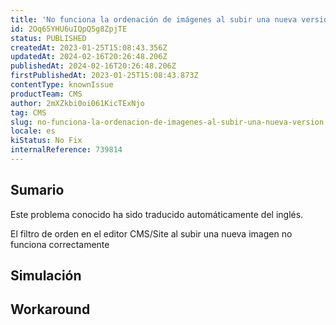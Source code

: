 ```yaml
---
title: 'No funciona la ordenación de imágenes al subir una nueva versión'
id: 2Oq65YHU6uIQpQ5g8ZpjTE
status: PUBLISHED
createdAt: 2023-01-25T15:08:43.356Z
updatedAt: 2024-02-16T20:26:48.206Z
publishedAt: 2024-02-16T20:26:48.206Z
firstPublishedAt: 2023-01-25T15:08:43.873Z
contentType: knownIssue
productTeam: CMS
author: 2mXZkbi0oi061KicTExNjo
tag: CMS
slug: no-funciona-la-ordenacion-de-imagenes-al-subir-una-nueva-version
locale: es
kiStatus: No Fix
internalReference: 739814
---
```


## Sumario

<div class="alert alert-info">
  <p>Este problema conocido ha sido traducido automáticamente del inglés.</p>
</div>


El filtro de orden en el editor CMS/Site al subir una nueva imagen no funciona correctamente


##

## Simulación



## Workaround



